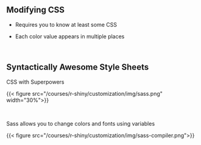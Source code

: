 ## Modifying CSS

- Requires you to know at least some CSS

- Each color value appears in multiple places

<br>

## Syntactically Awesome Style Sheets

CSS with Superpowers

{{< figure src="/courses/r-shiny/customization/img/sass.png" width="30%">}}

<br>

Sass allows you to change colors and fonts using variables

{{< figure src="/courses/r-shiny/customization/img/sass-compiler.png">}}
